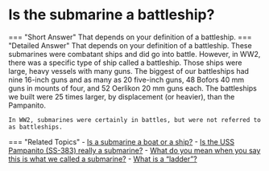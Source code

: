 # Is the submarine a battleship?

=== "Short Answer"
    That depends on your definition of a battleship.
=== "Detailed Answer"
    That depends on your definition of a battleship.  These submarines were combatant ships and did go into battle.  However, in WW2, there was a specific type of ship called a battleship.  Those ships were large, heavy vessels with many guns.  The biggest of our battleships had nine 16-inch guns and as many as 20 five-inch guns, 48 Bofors 40 mm guns in mounts of four, and 52 Oerlikon 20 mm guns each.  The battleships we built were 25 times larger, by displacement (or heavier), than the Pampanito.



    In WW2, submarines were certainly in battles, but were not referred to as battleships.
=== "Related Topics"
    - [Is a submarine a boat or a ship?](./is-a-submarine-a-boat-or-a-ship.md)
    - [Is the USS Pampanito (SS-383) really a submarine?](./is-the-uss-pampanito-ss-383-really-a-submarine.md)
    - [What do you mean when you say this is what we called a submarine?](./what-do-you-mean-when-you-say-this-is-what-we-called-a-submarine.md)
    - [What is a “ladder”?](./what-is-a-ladder.md)
